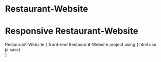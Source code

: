 # Restaurant-Website
Responsive Restaurant-Website
=====================================
Restaurant-Website {
    front-end Restaurant-Website project
    using (
    html
    css
    js
    sass)    
                   }
